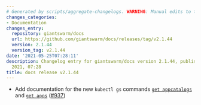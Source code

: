```yaml
---
# Generated by scripts/aggregate-changelogs. WARNING: Manual edits to this files will be overwritten.
changes_categories:
- Documentation
changes_entry:
  repository: giantswarm/docs
  url: https://github.com/giantswarm/docs/releases/tag/v2.1.44
  version: 2.1.44
  version_tag: v2.1.44
date: '2021-05-25T07:28:11'
description: Changelog entry for giantswarm/docs version 2.1.44, published on 25 May
  2021, 07:28
title: docs release v2.1.44
---
```


- Add documentation for the new `kubectl gs` commands [`get appcatalogs`](https://docs.giantswarm.io/ui-api/kubectl-gs/get-catalogs/) and [`get apps`](https://docs.giantswarm.io/ui-api/kubectl-gs/get-apps/) ([#937](https://github.com/giantswarm/docs/pull/937))
